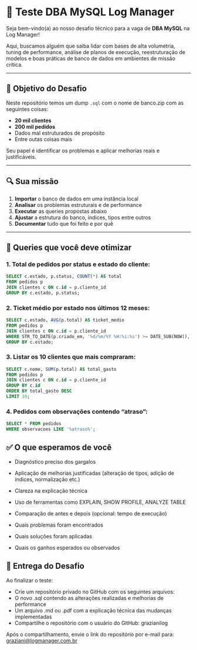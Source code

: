 # 🧪 Teste DBA MySQL Log Manager

Seja bem-vindo(a) ao nosso desafio técnico para a vaga de **DBA MySQL** na Log Manager!

Aqui, buscamos alguém que saiba lidar com bases de alta volumetria, tuning de performance, análise de planos de execução, reestruturação de modelos e boas práticas de banco de dados em ambientes de missão crítica.

---

## 🎯 Objetivo do Desafio

Neste repositório temos um dump `.sql` com o nome de banco.zip com as seguintes coisas:
- **20 mil clientes**
- **200 mil pedidos**
- Dados mal estruturados de propósito
- Entre outas coisas mais

Seu papel é identificar os problemas e aplicar melhorias reais e justificáveis.

---


## 🔍 Sua missão

1. **Importar** o banco de dados em uma instância local
2. **Analisar** os problemas estruturais e de performance
3. **Executar** as queries propostas abaixo
4. **Ajustar** a estrutura do banco, índices, tipos entre outros
5. **Documentar** tudo que foi feito e por quê

---

## 🧪 Queries que você deve otimizar

### 1. Total de pedidos por status e estado do cliente:

```sql
SELECT c.estado, p.status, COUNT(*) AS total
FROM pedidos p
JOIN clientes c ON c.id = p.cliente_id
GROUP BY c.estado, p.status;
```

### 2. Ticket médio por estado nos últimos 12 meses:

```sql
SELECT c.estado, AVG(p.total) AS ticket_medio
FROM pedidos p
JOIN clientes c ON c.id = p.cliente_id
WHERE STR_TO_DATE(p.criado_em, '%d/%m/%Y %H:%i:%s') >= DATE_SUB(NOW(), INTERVAL 12 MONTH)
GROUP BY c.estado;
```

### 3. Listar os 10 clientes que mais compraram:

```sql
SELECT c.nome, SUM(p.total) AS total_gasto
FROM pedidos p
JOIN clientes c ON c.id = p.cliente_id
GROUP BY c.id
ORDER BY total_gasto DESC
LIMIT 10;
```

### 4. Pedidos com observações contendo “atraso”:

```sql
SELECT * FROM pedidos
WHERE observacoes LIKE '%atraso%';
```

## ✅ O que esperamos de você

- Diagnóstico preciso dos gargalos
- Aplicação de melhorias justificadas (alteração de tipos, adição de índices, normalização etc.)
- Clareza na explicação técnica
- Uso de ferramentas como EXPLAIN, SHOW PROFILE, ANALYZE TABLE
- Comparação de antes e depois (opcional: tempo de execução)


- Quais problemas foram encontrados
- Quais soluções foram aplicadas
- Quais os ganhos esperados ou observados

## 🧾 Entrega do Desafio

Ao finalizar o teste:

- Crie um repositório privado no GitHub com os seguintes arquivos:
- O novo .sql contendo as alterações realizadas e melhorias de performance
- Um arquivo .md ou .pdf com a explicação técnica das mudanças implementadas
- Compartilhe o repositório com o usuário do GitHub: grazianilog

Após o compartilhamento, envie o link do repositório por e-mail para: graziani@logmanager.com.br


